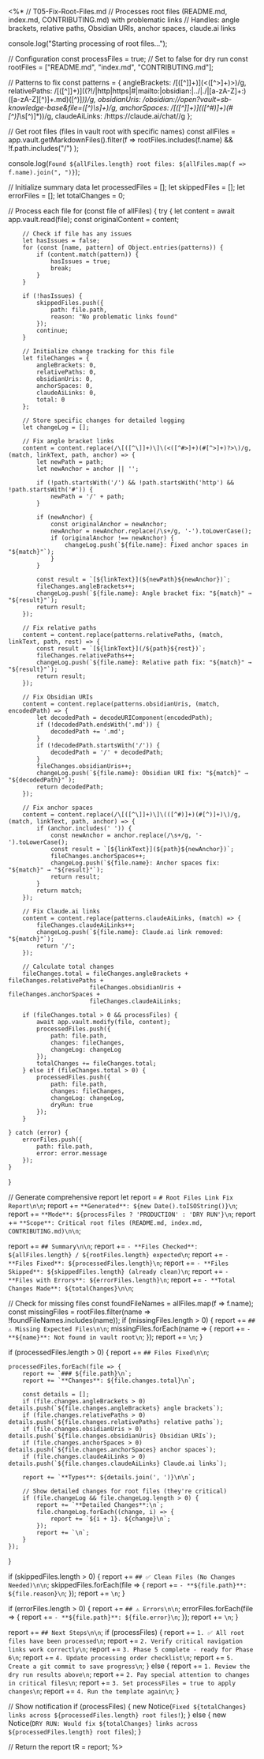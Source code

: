 <%*
// T05-Fix-Root-Files.md
// Processes root files (README.md, index.md, CONTRIBUTING.md) with problematic links
// Handles: angle brackets, relative paths, Obsidian URIs, anchor spaces, claude.ai links

console.log("Starting processing of root files...");

// Configuration
const processFiles = true; // Set to false for dry run
const rootFiles = ["README.md", "index.md", "CONTRIBUTING.md"];

// Patterns to fix
const patterns = {
    angleBrackets: /\[([^\]]+)\]\(<([^>]+)>\)/g,
    relativePaths: /\[([^\]]+)\]\((?!\/|http|https|#|mailto:|obsidian:|\.\.\/|\.\/|[a-zA-Z]+:)([a-zA-Z][^)]+\.md)([^)]*)\)/g,
    obsidianUris: /obsidian:\/\/open\?vault=sb-knowledge-base&file=([^)\s]+)/g,
    anchorSpaces: /\[([^\]]+)\]\(([^#)]+)(#[^)]*\s[^)]*)\)/g,
    claudeAiLinks: /https:\/\/claude\.ai\/chat\//g
};

// Get root files (files in vault root with specific names)
const allFiles = app.vault.getMarkdownFiles().filter(f => 
    rootFiles.includes(f.name) && !f.path.includes("/")
);

console.log(`Found ${allFiles.length} root files: ${allFiles.map(f => f.name).join(", ")}`);

// Initialize summary data
let processedFiles = [];
let skippedFiles = [];
let errorFiles = [];
let totalChanges = 0;

// Process each file
for (const file of allFiles) {
    try {
        let content = await app.vault.read(file);
        const originalContent = content;
        
        // Check if file has any issues
        let hasIssues = false;
        for (const [name, pattern] of Object.entries(patterns)) {
            if (content.match(pattern)) {
                hasIssues = true;
                break;
            }
        }
        
        if (!hasIssues) {
            skippedFiles.push({
                path: file.path,
                reason: "No problematic links found"
            });
            continue;
        }
        
        // Initialize change tracking for this file
        let fileChanges = {
            angleBrackets: 0,
            relativePaths: 0,
            obsidianUris: 0,
            anchorSpaces: 0,
            claudeAiLinks: 0,
            total: 0
        };
        
        // Store specific changes for detailed logging
        let changeLog = [];
        
        // Fix angle bracket links
        content = content.replace(/\[([^\]]+)\]\(<([^#>]+)(#[^>]+)?>\)/g, (match, linkText, path, anchor) => {
            let newPath = path;
            let newAnchor = anchor || '';
            
            if (!path.startsWith('/') && !path.startsWith('http') && !path.startsWith('#')) {
                newPath = '/' + path;
            }
            
            if (newAnchor) {
                const originalAnchor = newAnchor;
                newAnchor = newAnchor.replace(/\s+/g, '-').toLowerCase();
                if (originalAnchor !== newAnchor) {
                    changeLog.push(`${file.name}: Fixed anchor spaces in "${match}"`);
                }
            }
            
            const result = `[${linkText}](${newPath}${newAnchor})`;
            fileChanges.angleBrackets++;
            changeLog.push(`${file.name}: Angle bracket fix: "${match}" → "${result}"`);
            return result;
        });
        
        // Fix relative paths
        content = content.replace(patterns.relativePaths, (match, linkText, path, rest) => {
            const result = `[${linkText}](/${path}${rest})`;
            fileChanges.relativePaths++;
            changeLog.push(`${file.name}: Relative path fix: "${match}" → "${result}"`);
            return result;
        });
        
        // Fix Obsidian URIs
        content = content.replace(patterns.obsidianUris, (match, encodedPath) => {
            let decodedPath = decodeURIComponent(encodedPath);
            if (!decodedPath.endsWith('.md')) {
                decodedPath += '.md';
            }
            if (!decodedPath.startsWith('/')) {
                decodedPath = '/' + decodedPath;
            }
            fileChanges.obsidianUris++;
            changeLog.push(`${file.name}: Obsidian URI fix: "${match}" → "${decodedPath}"`);
            return decodedPath;
        });
        
        // Fix anchor spaces
        content = content.replace(/\[([^\]]+)\]\(([^#)]+)(#[^)]+)\)/g, (match, linkText, path, anchor) => {
            if (anchor.includes(' ')) {
                const newAnchor = anchor.replace(/\s+/g, '-').toLowerCase();
                const result = `[${linkText}](${path}${newAnchor})`;
                fileChanges.anchorSpaces++;
                changeLog.push(`${file.name}: Anchor spaces fix: "${match}" → "${result}"`);
                return result;
            }
            return match;
        });
        
        // Fix Claude.ai links
        content = content.replace(patterns.claudeAiLinks, (match) => {
            fileChanges.claudeAiLinks++;
            changeLog.push(`${file.name}: Claude.ai link removed: "${match}"`);
            return '/';
        });
        
        // Calculate total changes
        fileChanges.total = fileChanges.angleBrackets + fileChanges.relativePaths + 
                           fileChanges.obsidianUris + fileChanges.anchorSpaces + 
                           fileChanges.claudeAiLinks;
        
        if (fileChanges.total > 0 && processFiles) {
            await app.vault.modify(file, content);
            processedFiles.push({
                path: file.path,
                changes: fileChanges,
                changeLog: changeLog
            });
            totalChanges += fileChanges.total;
        } else if (fileChanges.total > 0) {
            processedFiles.push({
                path: file.path,
                changes: fileChanges,
                changeLog: changeLog,
                dryRun: true
            });
        }
        
    } catch (error) {
        errorFiles.push({
            path: file.path,
            error: error.message
        });
    }
}

// Generate comprehensive report
let report = `# Root Files Link Fix Report\n\n`;
report += `**Generated**: ${new Date().toISOString()}\n`;
report += `**Mode**: ${processFiles ? 'PRODUCTION' : 'DRY RUN'}\n`;
report += `**Scope**: Critical root files (README.md, index.md, CONTRIBUTING.md)\n\n`;

report += `## Summary\n\n`;
report += `- **Files Checked**: ${allFiles.length} / ${rootFiles.length} expected\n`;
report += `- **Files Fixed**: ${processedFiles.length}\n`;
report += `- **Files Skipped**: ${skippedFiles.length} (already clean)\n`;
report += `- **Files with Errors**: ${errorFiles.length}\n`;
report += `- **Total Changes Made**: ${totalChanges}\n\n`;

// Check for missing files
const foundFileNames = allFiles.map(f => f.name);
const missingFiles = rootFiles.filter(name => !foundFileNames.includes(name));
if (missingFiles.length > 0) {
    report += `## ⚠️ Missing Expected Files\n\n`;
    missingFiles.forEach(name => {
        report += `- **${name}**: Not found in vault root\n`;
    });
    report += `\n`;
}

if (processedFiles.length > 0) {
    report += `## Files Fixed\n\n`;
    
    processedFiles.forEach(file => {
        report += `### ${file.path}\n`;
        report += `**Changes**: ${file.changes.total}\n`;
        
        const details = [];
        if (file.changes.angleBrackets > 0) details.push(`${file.changes.angleBrackets} angle brackets`);
        if (file.changes.relativePaths > 0) details.push(`${file.changes.relativePaths} relative paths`);
        if (file.changes.obsidianUris > 0) details.push(`${file.changes.obsidianUris} Obsidian URIs`);
        if (file.changes.anchorSpaces > 0) details.push(`${file.changes.anchorSpaces} anchor spaces`);
        if (file.changes.claudeAiLinks > 0) details.push(`${file.changes.claudeAiLinks} Claude.ai links`);
        
        report += `**Types**: ${details.join(', ')}\n\n`;
        
        // Show detailed changes for root files (they're critical)
        if (file.changeLog && file.changeLog.length > 0) {
            report += `**Detailed Changes**:\n`;
            file.changeLog.forEach((change, i) => {
                report += `${i + 1}. ${change}\n`;
            });
            report += `\n`;
        }
    });
}

if (skippedFiles.length > 0) {
    report += `## ✅ Clean Files (No Changes Needed)\n\n`;
    skippedFiles.forEach(file => {
        report += `- **${file.path}**: ${file.reason}\n`;
    });
    report += `\n`;
}

if (errorFiles.length > 0) {
    report += `## ⚠️ Errors\n\n`;
    errorFiles.forEach(file => {
        report += `- **${file.path}**: ${file.error}\n`;
    });
    report += `\n`;
}

report += `## Next Steps\n\n`;
if (processFiles) {
    report += `1. ✅ All root files have been processed\n`;
    report += `2. Verify critical navigation links work correctly\n`;
    report += `3. Phase 5 complete - ready for Phase 6\n`;
    report += `4. Update processing order checklist\n`;
    report += `5. Create a git commit to save progress\n`;
} else {
    report += `1. Review the dry run results above\n`;
    report += `2. Pay special attention to changes in critical files\n`;
    report += `3. Set processFiles = true to apply changes\n`;
    report += `4. Run the template again\n`;
}

// Show notification
if (processFiles) {
    new Notice(`Fixed ${totalChanges} links across ${processedFiles.length} root files!`);
} else {
    new Notice(`DRY RUN: Would fix ${totalChanges} links across ${processedFiles.length} root files`);
}

// Return the report
tR = report;
%>